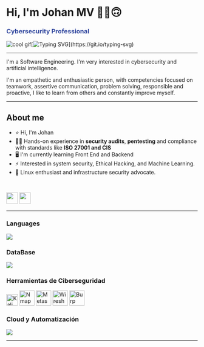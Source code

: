# Hi, I'm Johan MV ✌🏻🙃 
<h3 style="color: #31479E;">Cybersecurity Professional</h3>

![cool gif](https://github.githubassets.com/images/mona-whisper.gif)[![Typing SVG](https://readme-typing-svg.herokuapp.com?font=Fira+Code&pause=1000&width=435&lines=I+like+it+programming+.+.+.)](https://git.io/typing-svg)

---
I'm a Software Engineering. I'm very interested in cybersecurity and artificial intelligence. 

I'm an empathetic and enthusiastic person, with competencies focused on teamwork, assertive communication, problem solving, responsible and proactive, I like to learn from others and constantly improve myself.  

---

## About me

- ⭐ Hi, I'm Johan  
- 🧑‍💻 Hands-on experience in **security audits**, **pentesting** and compliance with standards like **ISO 27001 and CIS**
- 🖥️ I'm currently learning Front End and Backend
- ⚡ Interested in system security, Ethical Hacking, and Machine Learning.
- 🐧 Linux enthusiast and infrastructure security advocate.
<br>
<p>
<a href="https://www.instagram.com/johan_mv2000/"><img src="https://img.shields.io/badge/Instagram-%23E4405F.svg?style=for-the-badge&logo=Instagram&logoColor=white" style="margin-bottom: 4px;" height="30px" target="_blank"></a>
<a href="https://www.linkedin.com/in/johan-ra%C3%BAl-moreno-vergara-82953620b/"><img src="https://img.shields.io/badge/Linkedin-%231572B6.svg?style=for-the-badge&logo=Linkedin&logoColor=white" style="margin-bottom: 4px;" height="30px" target="_blank"></a>
</p>

---

### Languages

<p align="left">
    <img src="https://skillicons.dev/icons?i=cpp,cs,python,html,css,js,angular,vue,dotnet,github,linux," />
</p>

### DataBase

<p align="left">
    <img src="https://skillicons.dev/icons?i=mysql,mongodb,postgres" />
</p>

### Herramientas de Ciberseguridad
<p align="left">
    <img src="https://img.shields.io/badge/Kali_Linux-5C4258?style=for-the-badge&logo=kali-linux&logoColor=white" alt="Kali Linux" height="30px" />
    <img src="http://googleusercontent.com/image_collection/image_retrieval/9282768135367990072_0" alt="Nmap" height="40px" />
    <img src="http://googleusercontent.com/image_collection/image_retrieval/11044039545293732926_0" alt="Metasploit" height="40px" />
    <img src="http://googleusercontent.com/image_collection/image_retrieval/10140836650276383547_0" alt="Wireshark" height="40px" />
    <img src="http://googleusercontent.com/image_collection/image_retrieval/5790572436828431332_0" alt="Burp Suite" height="40px" />
</p>

### **Cloud y Automatización**
<p align="left">
    <img src="https://skillicons.dev/icons?i=aws,azure,gcp,docker,powerbi" />
</p>



---

